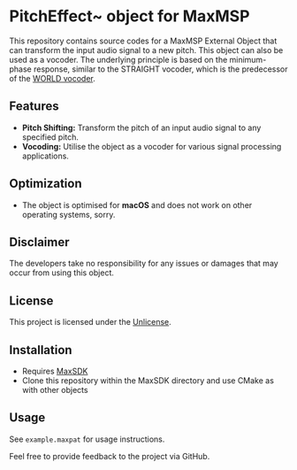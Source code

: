 # PitchEffect~ object for MaxMSP

This repository contains source codes for a MaxMSP External Object that can transform the input audio signal to a new pitch. This object can also be used as a vocoder. The underlying principle is based on the minimum-phase response, similar to the STRAIGHT vocoder, which is the predecessor of the [WORLD vocoder](https://github.com/mmorise/World).

## Features

- **Pitch Shifting:** Transform the pitch of an input audio signal to any specified pitch.
- **Vocoding:** Utilise the object as a vocoder for various signal processing applications.

## Optimization

- The object is optimised for **macOS** and does not work on other operating systems, sorry.

## Disclaimer

The developers take no responsibility for any issues or damages that may occur from using this object.

## License

This project is licensed under the [Unlicense](https://unlicense.org/).

## Installation

- Requires [MaxSDK](https://github.com/Cycling74/max-sdk)
- Clone this repository within the MaxSDK directory and use CMake as with other objects

## Usage

See `example.maxpat` for usage instructions.

Feel free to provide feedback to the project via GitHub.
